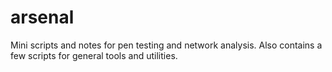 # arsenal
Mini scripts and notes for pen testing and network analysis. Also contains a few scripts for general tools and utilities.
